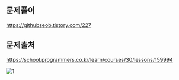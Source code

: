 ## 문제풀이
https://githubseob.tistory.com/227
## 문제출처
https://school.programmers.co.kr/learn/courses/30/lessons/159994

![1](https://github.com/GitHubSeob/Self_Study/assets/83795383/1e828d30-10e9-4aa6-a192-8d5d04cedc07)
